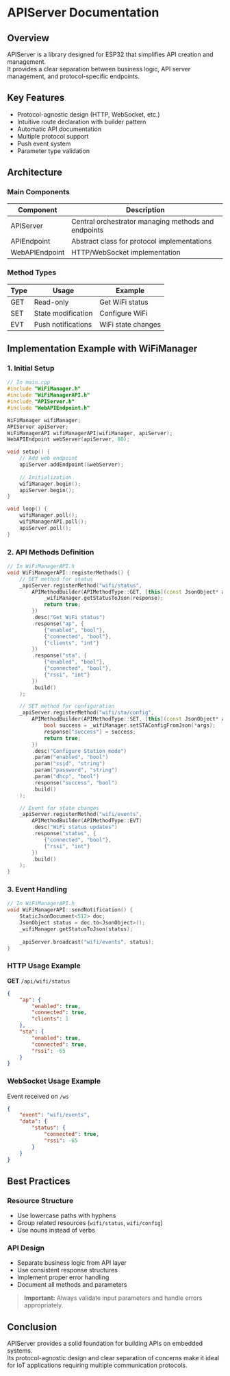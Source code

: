 # APIServer Documentation

## Overview

APIServer is a library designed for ESP32 that simplifies API creation and management.  
It provides a clear separation between business logic, API server management, and protocol-specific endpoints.

## Key Features

- Protocol-agnostic design (HTTP, WebSocket, etc.)
- Intuitive route declaration with builder pattern
- Automatic API documentation
- Multiple protocol support
- Push event system
- Parameter type validation

## Architecture

### Main Components

| Component       | Description                              |
|-----------------|------------------------------------------|
| APIServer       | Central orchestrator managing methods and endpoints |
| APIEndpoint     | Abstract class for protocol implementations |
| WebAPIEndpoint  | HTTP/WebSocket implementation           |

### Method Types

| Type | Usage             | Example                |
|------|-------------------|------------------------|
| GET  | Read-only         | Get WiFi status        |
| SET  | State modification| Configure WiFi         |
| EVT  | Push notifications| WiFi state changes     |

## Implementation Example with WiFiManager

### 1. Initial Setup

```cpp
// In main.cpp
#include "WiFiManager.h"
#include "WiFiManagerAPI.h"
#include "APIServer.h"
#include "WebAPIEndpoint.h"

WiFiManager wifiManager;
APIServer apiServer;
WiFiManagerAPI wifiManagerAPI(wifiManager, apiServer);
WebAPIEndpoint webServer(apiServer, 80);

void setup() {
    // Add web endpoint
    apiServer.addEndpoint(&webServer);
    
    // Initialization
    wifiManager.begin();
    apiServer.begin();
}

void loop() {
    wifiManager.poll();
    wifiManagerAPI.poll();
    apiServer.poll();
}
```

### 2. API Methods Definition

```cpp
// In WiFiManagerAPI.h
void WiFiManagerAPI::registerMethods() {
    // GET method for status
    _apiServer.registerMethod("wifi/status", 
        APIMethodBuilder(APIMethodType::GET, [this](const JsonObject* args, JsonObject& response) {
            _wifiManager.getStatusToJson(response);
            return true;
        })
        .desc("Get WiFi status")
        .response("ap", {
            {"enabled", "bool"},
            {"connected", "bool"},
            {"clients", "int"}
        })
        .response("sta", {
            {"enabled", "bool"},
            {"connected", "bool"},
            {"rssi", "int"}
        })
        .build()
    );

    // SET method for configuration
    _apiServer.registerMethod("wifi/sta/config",
        APIMethodBuilder(APIMethodType::SET, [this](const JsonObject* args, JsonObject& response) {
            bool success = _wifiManager.setSTAConfigFromJson(*args);
            response["success"] = success;
            return true;
        })
        .desc("Configure Station mode")
        .param("enabled", "bool")
        .param("ssid", "string")
        .param("password", "string")
        .param("dhcp", "bool")
        .response("success", "bool")
        .build()
    );

    // Event for state changes
    _apiServer.registerMethod("wifi/events",
        APIMethodBuilder(APIMethodType::EVT)
        .desc("WiFi status updates")
        .response("status", {
            {"connected", "bool"},
            {"rssi", "int"}
        })
        .build()
    );
}
```

### 3. Event Handling

```cpp
// In WiFiManagerAPI.h
void WiFiManagerAPI::sendNotification() {
    StaticJsonDocument<512> doc;
    JsonObject status = doc.to<JsonObject>();
    _wifiManager.getStatusToJson(status);
    
    _apiServer.broadcast("wifi/events", status);
}
```

### HTTP Usage Example

**GET** `/api/wifi/status`

```json
{
    "ap": {
        "enabled": true,
        "connected": true,
        "clients": 1
    },
    "sta": {
        "enabled": true,
        "connected": true,
        "rssi": -65
    }
}
```

### WebSocket Usage Example

Event received on `/ws`

```json
{
    "event": "wifi/events",
    "data": {
        "status": {
            "connected": true,
            "rssi": -65
        }
    }
}
```

## Best Practices

### Resource Structure

- Use lowercase paths with hyphens
- Group related resources (`wifi/status`, `wifi/config`)
- Use nouns instead of verbs

### API Design

- Separate business logic from API layer
- Use consistent response structures
- Implement proper error handling
- Document all methods and parameters

> **Important:** Always validate input parameters and handle errors appropriately.

## Conclusion

APIServer provides a solid foundation for building APIs on embedded systems.  
Its protocol-agnostic design and clear separation of concerns make it ideal for IoT applications requiring multiple communication protocols.